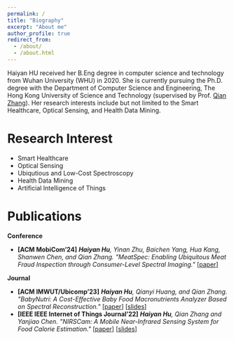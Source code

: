 ```yaml
---
permalink: /
title: "Biography"
excerpt: "About me"
author_profile: true
redirect_from: 
  - /about/
  - /about.html
---
```


Haiyan HU received her B.Eng degree in computer science and technology from Wuhan University (WHU) in 2020. She is currently pursuing the Ph.D. degree with the Department of Computer Science and Engineering, The Hong Kong University of Science and Technology (supervised by Prof. [Qian Zhang](https://www.cse.ust.hk/~qianzh/)). Her research interests include but not limited to the Smart Healthcare, Optical Sensing, and Health Data Mining.

Research Interest
======
* Smart Healthcare  
* Optical Sensing  
* Ubiqutious and Low-Cost Spectroscopy  
* Health Data Mining  
* Artificial Intelligence of Things  

Publications
=====
**Conference**
- **[ACM MobiCom’24]** ***Haiyan Hu**, Yinan Zhu, Baichen Yang, Hua Kang, Shanwen Chen, and Qian Zhang. "MeatSpec: Enabling Ubiquitous Meat Fraud Inspection through Consumer-Level Spectral Imaging."* [[paper](https://www.sigmobile.org/mobicom/2024/program.html)]

**Journal**
- **[ACM IMWUT/Ubicomp’23]** ***Haiyan Hu**, Qianyi Huang, and Qian Zhang. "BabyNutri: A Cost-Effective Baby Food Macronutrients Analyzer Based on Spectral Reconstruction."* [[paper](https://dl.acm.org/doi/10.1145/3580858)] [[slides](/files/BabyNutri.pptx)]
- **[IEEE IEEE Internet of Things Journal’22]** ***Haiyan Hu**, Qian Zhang and Yanjiao Chen. "NIRSCam: A Mobile Near-Infrared Sensing System for Food Calorie Estimation."* [[paper](https://ieeexplore.ieee.org/document/9745595)] [[slides](/files/NIRSCAM.pptx)]

